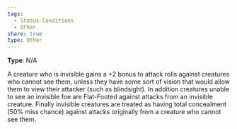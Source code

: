 ```yaml
---
tags:
  - Status-Conditions
  - Other
share: true
type: Other
---
```

**Type**: N/A

A creature who is invisible gains a +2 bonus to attack rolls against creatures who cannot see them, unless they have some sort of vision that would allow them to view their attacker (such as blindsight). In addition creatures unable to see an invisible foe are Flat-Footed against attacks from an invisible creature. Finally invisible creatures are treated as having total concealment (50% miss chance) against attacks originally from a creature who cannot see them.